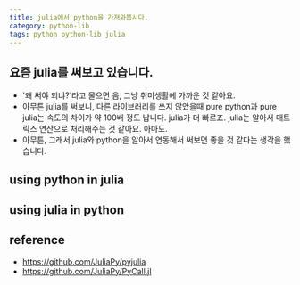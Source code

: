 ```yaml
---
title: julia에서 python을 가져와봅시다. 
category: python-lib
tags: python python-lib julia 
---
```


## 요즘 julia를 써보고 있습니다. 

- '왜 써야 되냐?'라고 물으면 음, 그냥 취미생활에 가까운 것 같아요. 
- 아무튼 julia를 써보니, 다른 라이브러리를 쓰지 않았을때 pure python과 pure julia는 속도의 차이가 약 100배 정도 납니다. julia가 더 빠르죠. julia는 알아서 매트릭스 연산으로 처리해주는 것 같아요. 아마도. 
- 아무튼, 그래서 julia와 python을 알아서 연동해서 써보면 좋을 것 같다는 생각을 했습니다.

## using python in julia

## using julia in python 



## reference

- <https://github.com/JuliaPy/pyjulia>
- <https://github.com/JuliaPy/PyCall.jl>